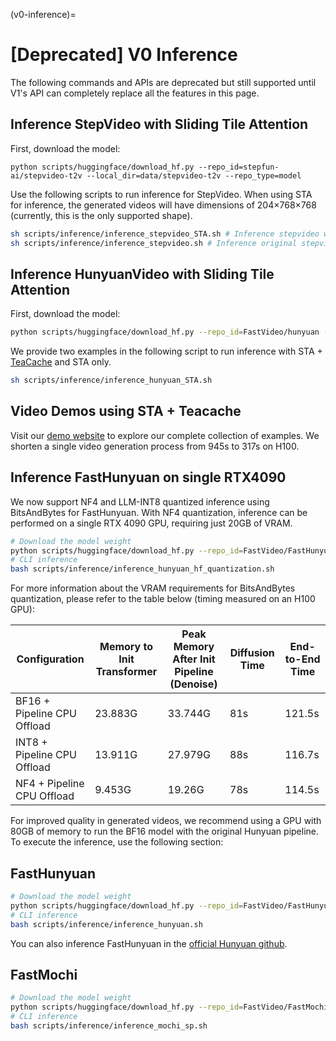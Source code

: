 (v0-inference)=

# [Deprecated] V0 Inference
The following commands and APIs are deprecated but still supported until V1's API can completely replace all the features in this page.

## Inference StepVideo with Sliding Tile Attention
First, download the model:

```
python scripts/huggingface/download_hf.py --repo_id=stepfun-ai/stepvideo-t2v --local_dir=data/stepvideo-t2v --repo_type=model
```

Use the following scripts to run inference for StepVideo. When using STA for inference, the generated videos will have dimensions of 204×768×768 (currently, this is the only supported shape).

```bash
sh scripts/inference/inference_stepvideo_STA.sh # Inference stepvideo with STA
sh scripts/inference/inference_stepvideo.sh # Inference original stepvideo
```

## Inference HunyuanVideo with Sliding Tile Attention
First, download the model:

```bash
python scripts/huggingface/download_hf.py --repo_id=FastVideo/hunyuan --local_dir=data/hunyuan --repo_type=model
```

We provide two examples in the following script to run inference with STA + [TeaCache](https://github.com/ali-vilab/TeaCache) and STA only.

```bash
sh scripts/inference/inference_hunyuan_STA.sh
```

## Video Demos using STA + Teacache
Visit our [demo website](https://fast-video.github.io/) to explore our complete collection of examples. We shorten a single video generation process from 945s to 317s on H100.

## Inference FastHunyuan on single RTX4090
We now support NF4 and LLM-INT8 quantized inference using BitsAndBytes for FastHunyuan. With NF4 quantization, inference can be performed on a single RTX 4090 GPU, requiring just 20GB of VRAM.

```bash
# Download the model weight
python scripts/huggingface/download_hf.py --repo_id=FastVideo/FastHunyuan-diffusers --local_dir=data/FastHunyuan-diffusers --repo_type=model
# CLI inference
bash scripts/inference/inference_hunyuan_hf_quantization.sh
```

For more information about the VRAM requirements for BitsAndBytes quantization, please refer to the table below (timing measured on an H100 GPU):

| Configuration                  | Memory to Init Transformer | Peak Memory After Init Pipeline (Denoise) | Diffusion Time | End-to-End Time |
|--------------------------------|----------------------------|--------------------------------------------|----------------|-----------------|
| BF16 + Pipeline CPU Offload    | 23.883G                   | 33.744G                                    | 81s            | 121.5s          |
| INT8 + Pipeline CPU Offload    | 13.911G                   | 27.979G                                    | 88s            | 116.7s          |
| NF4 + Pipeline CPU Offload     | 9.453G                    | 19.26G                                     | 78s            | 114.5s          |

For improved quality in generated videos, we recommend using a GPU with 80GB of memory to run the BF16 model with the original Hunyuan pipeline. To execute the inference, use the following section:

## FastHunyuan

```bash
# Download the model weight
python scripts/huggingface/download_hf.py --repo_id=FastVideo/FastHunyuan --local_dir=data/FastHunyuan --repo_type=model
# CLI inference
bash scripts/inference/inference_hunyuan.sh
```

You can also inference FastHunyuan in the [official Hunyuan github](https://github.com/Tencent/HunyuanVideo).

## FastMochi

```bash
# Download the model weight
python scripts/huggingface/download_hf.py --repo_id=FastVideo/FastMochi-diffusers --local_dir=data/FastMochi-diffusers --repo_type=model
# CLI inference
bash scripts/inference/inference_mochi_sp.sh
```
